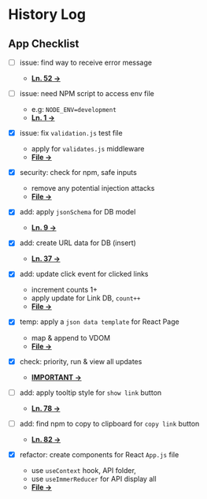 # History Log

## App Checklist
* [ ] issue: find way to receive error message
    - [**Ln. 52 →**](../middleware/validates.js)

* [ ] issue: need NPM script to access env file
    - e.g: `NODE_ENV=development`
    - [**Ln. 1 →**](../config/knexfile.js)
    
* [x] issue: fix `validation.js` test file
    - apply for `validates.js` middleware
    - [**File →**](../test/validation.js)

* [x] security: check for npm, safe inputs
    - remove any potential injection attacks
    - [**File →**](../client/src/App.js)

* [x] add: apply `jsonSchema` for DB model
    - [**Ln. 9 →**](../models/Link.js)

* [x] add: create URL data for DB (insert)
    - [**Ln. 37 →**](../controllers/url-controller.js)

* [x] add: update click event for clicked links
    - increment counts 1+
    - apply update for Link DB, `count++`
    - [**File →**](../client/src/App.js)

* [x] temp: apply a `json data template` for React Page
    - map & append to VDOM
    - [**File →**](../client/src/assets/data-temp.json)

* [x] check: priority, run & view all updates
    - [**IMPORTANT →**](../package.json)

* [ ] add: apply tooltip style for `show link` button
    - [**Ln. 78 →**](../client/src/App.js)

* [ ] add: find npm to copy to clipboard for `copy link` button
    - [**Ln. 82 →**](../client/src/App.js)

* [x] refactor: create components for React `App.js` file
    - use `useContext` hook, API folder, 
    - use `useImmerReducer` for API display all
    - [**File →**](../client/src/App.js)